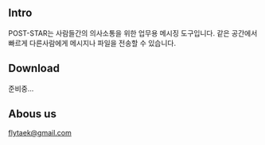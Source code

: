 ## Intro

POST-STAR는 사람들간의 의사소통을 위한 업무용 메시징 도구입니다.
같은 공간에서 빠르게 다른사람에게 메시지나 파일을 전송할 수 있습니다.


## Download

준비중...


## Abous us

flytaek@gmail.com
